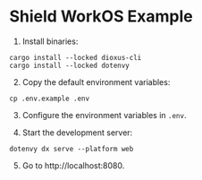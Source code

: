 # Shield WorkOS Example

1. Install binaries:

```shell
cargo install --locked dioxus-cli
cargo install --locked dotenvy
```

2. Copy the default environment variables:

```shell
cp .env.example .env
```

3. Configure the environment variables in `.env`.

4. Start the development server:

```shell
dotenvy dx serve --platform web
```

5. Go to http://localhost:8080.
